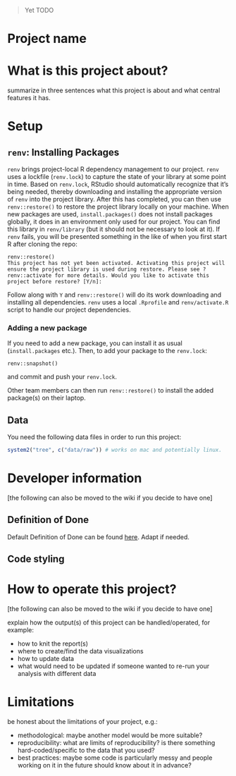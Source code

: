 > Yet TODO

Project name
================

# What is this project about?

summarize in three sentences what this project is about and what central
features it has.

# Setup

## `renv`: Installing Packages

`renv` brings project-local R dependency management to our project.
`renv` uses a lockfile (`renv.lock`) to capture the state of your
library at some point in time. Based on `renv.lock`, RStudio should
automatically recognize that it’s being needed, thereby downloading and
installing the appropriate version of `renv` into the project library.
After this has completed, you can then use `renv::restore()` to restore
the project library locally on your machine. When new packages are used,
`install.packages()` does not install packages globally, it does in an
environment only used for our project. You can find this library in
`renv/library` (but it should not be necessary to look at it). If `renv`
fails, you will be presented something in the like of when you first
start R after cloning the repo:

    renv::restore()
    This project has not yet been activated. Activating this project will ensure the project library is used during restore. Please see ?renv::activate for more details. Would you like to activate this project before restore? [Y/n]:

Follow along with `Y` and `renv::restore()` will do its work downloading
and installing all dependencies. `renv` uses a local `.Rprofile` and
`renv/activate.R` script to handle our project dependencies.

### Adding a new package

If you need to add a new package, you can install it as usual
(`install.packages` etc.). Then, to add your package to the `renv.lock`:

    renv::snapshot()

and commit and push your `renv.lock`.

Other team members can then run `renv::restore()` to install the added
package(s) on their laptop.

## Data

You need the following data files in order to run this project:

``` r
system2("tree", c("data/raw")) # works on mac and potentially linux. 
```

# Developer information

\[the following can also be moved to the wiki if you decide to have
one\]

## Definition of Done

Default Definition of Done can be found
[here](https://github.com/CorrelAid/definition-of-done). Adapt if
needed.

## Code styling

# How to operate this project?

\[the following can also be moved to the wiki if you decide to have
one\]

explain how the output(s) of this project can be handled/operated, for
example:

-   how to knit the report(s)
-   where to create/find the data visualizations
-   how to update data
-   what would need to be updated if someone wanted to re-run your
    analysis with different data

# Limitations

be honest about the limitations of your project, e.g.:

-   methodological: maybe another model would be more suitable?
-   reproducibility: what are limits of reproducibility? is there
    something hard-coded/specific to the data that you used?
-   best practices: maybe some code is particularly messy and people
    working on it in the future should know about it in advance?
